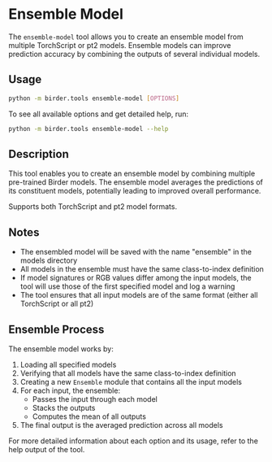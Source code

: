 # Ensemble Model

The `ensemble-model` tool allows you to create an ensemble model from multiple TorchScript or pt2 models. Ensemble models can improve prediction accuracy by combining the outputs of several individual models.

## Usage

```sh
python -m birder.tools ensemble-model [OPTIONS]
```

To see all available options and get detailed help, run:

```sh
python -m birder.tools ensemble-model --help
```

## Description

This tool enables you to create an ensemble model by combining multiple pre-trained Birder models. The ensemble model averages the predictions of its constituent models, potentially leading to improved overall performance.

Supports both TorchScript and pt2 model formats.

## Notes

* The ensembled model will be saved with the name "ensemble" in the models directory
* All models in the ensemble must have the same class-to-index definition
* If model signatures or RGB values differ among the input models, the tool will use those of the first specified model and log a warning
* The tool ensures that all input models are of the same format (either all TorchScript or all pt2)

## Ensemble Process

The ensemble model works by:

1. Loading all specified models
1. Verifying that all models have the same class-to-index definition
1. Creating a new `Ensemble` module that contains all the input models
1. For each input, the ensemble:
   * Passes the input through each model
   * Stacks the outputs
   * Computes the mean of all outputs
1. The final output is the averaged prediction across all models

For more detailed information about each option and its usage, refer to the help output of the tool.
